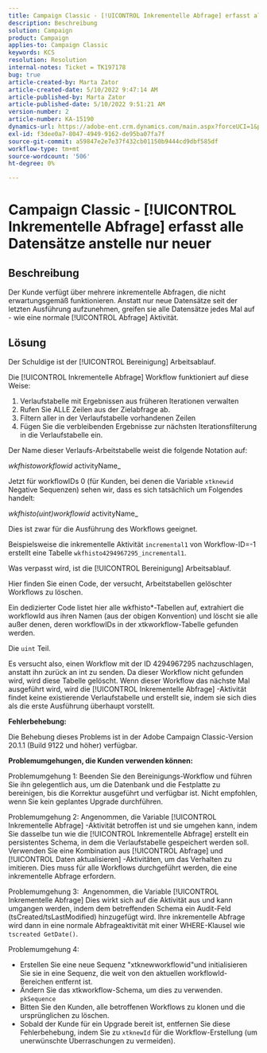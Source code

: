 ```yaml
---
title: Campaign Classic - [!UICONTROL Inkrementelle Abfrage] erfasst alle Datensätze anstelle nur neuer
description: Beschreibung
solution: Campaign
product: Campaign
applies-to: Campaign Classic
keywords: KCS
resolution: Resolution
internal-notes: Ticket = TK197178
bug: true
article-created-by: Marta Zator
article-created-date: 5/10/2022 9:47:14 AM
article-published-by: Marta Zator
article-published-date: 5/10/2022 9:51:21 AM
version-number: 2
article-number: KA-15190
dynamics-url: https://adobe-ent.crm.dynamics.com/main.aspx?forceUCI=1&pagetype=entityrecord&etn=knowledgearticle&id=ad8bd527-46d0-ec11-a7b5-00224809c101
exl-id: f3dee0a7-8047-4949-9162-de95ba07fa7f
source-git-commit: a59847e2e7e37f432cb01150b9444cd9dbf585df
workflow-type: tm+mt
source-wordcount: '506'
ht-degree: 0%

---
```


# Campaign Classic - [!UICONTROL Inkrementelle Abfrage] erfasst alle Datensätze anstelle nur neuer

## Beschreibung

Der Kunde verfügt über mehrere inkrementelle Abfragen, die nicht erwartungsgemäß funktionieren. Anstatt nur neue Datensätze seit der letzten Ausführung aufzunehmen, greifen sie alle Datensätze jedes Mal auf - wie eine normale [!UICONTROL Abfrage] Aktivität.

## Lösung

Der Schuldige ist der [!UICONTROL Bereinigung] Arbeitsablauf.

Die [!UICONTROL Inkrementelle Abfrage] Workflow funktioniert auf diese Weise:

1. Verlaufstabelle mit Ergebnissen aus früheren Iterationen verwalten
1. Rufen Sie ALLE Zeilen aus der Zielabfrage ab.
1. Filtern aller in der Verlaufstabelle vorhandenen Zeilen
1. Fügen Sie die verbleibenden Ergebnisse zur nächsten Iterationsfilterung in die Verlaufstabelle ein.

Der Name dieser Verlaufs-Arbeitstabelle weist die folgende Notation auf:

*wkfhistoworkflowid* activityName_

Jetzt für workflowIDs 0 (für Kunden, bei denen die Variable `xtknewid` Negative Sequenzen) sehen wir, dass es sich tatsächlich um Folgendes handelt:

*wkfhisto(uint)workflowid* activityName_

Dies ist zwar für die Ausführung des Workflows geeignet.

Beispielsweise die inkrementelle Aktivität `incremental1` von Workflow-ID=-1 erstellt eine Tabelle `wkfhisto4294967295_incremental1`.

Was verpasst wird, ist die [!UICONTROL Bereinigung] Arbeitsablauf.

Hier finden Sie einen Code, der versucht, Arbeitstabellen gelöschter Workflows zu löschen.

Ein dedizierter Code listet hier alle wkfhisto\*-Tabellen auf, extrahiert die workflowId aus ihren Namen (aus der obigen Konvention) und löscht sie alle außer denen, deren workflowIDs in der xtkworkflow-Tabelle gefunden werden.

Die `uint` Teil.

Es versucht also, einen Workflow mit der ID 4294967295 nachzuschlagen, anstatt ihn zurück an int zu senden. Da dieser Workflow nicht gefunden wird, wird diese Tabelle gelöscht. Wenn dieser Workflow das nächste Mal ausgeführt wird, wird die [!UICONTROL Inkrementelle Abfrage] -Aktivität findet keine existierende Verlaufstabelle und erstellt sie, indem sie sich dies als die erste Ausführung überhaupt vorstellt.

<b>Fehlerbehebung:</b>

Die Behebung dieses Problems ist in der Adobe Campaign Classic-Version 20.1.1 (Build 9122 und höher) verfügbar.

<b>Problemumgehungen, die Kunden verwenden können:</b>

Problemumgehung 1: Beenden Sie den Bereinigungs-Workflow und führen Sie ihn gelegentlich aus, um die Datenbank und die Festplatte zu bereinigen, bis die Korrektur ausgeführt und verfügbar ist. Nicht empfohlen, wenn Sie kein geplantes Upgrade durchführen.

Problemumgehung 2: Angenommen, die Variable [!UICONTROL Inkrementelle Abfrage] -Aktivität betroffen ist und sie umgehen kann, indem Sie dasselbe tun wie die [!UICONTROL Inkrementelle Abfrage] erstellt ein persistentes Schema, in dem die Verlaufstabelle gespeichert werden soll. Verwenden Sie eine Kombination aus [!UICONTROL Abfrage] und [!UICONTROL Daten aktualisieren] -Aktivitäten, um das Verhalten zu imitieren. Dies muss für alle Workflows durchgeführt werden, die eine inkrementelle Abfrage erfordern.

Problemumgehung 3:  Angenommen, die Variable [!UICONTROL Inkrementelle Abfrage] Dies wirkt sich auf die Aktivität aus und kann umgangen werden, indem dem betreffenden Schema ein Audit-Feld (tsCreated/tsLastModified) hinzugefügt wird. Ihre inkrementelle Abfrage wird dann in eine normale Abfrageaktivität mit einer WHERE-Klausel wie `tscreated GetDate()`.

Problemumgehung 4:

- Erstellen Sie eine neue Sequenz &quot;xtknewworkflowid&quot;und initialisieren Sie sie in eine Sequenz, die weit von den aktuellen workflowId-Bereichen entfernt ist.
- Ändern Sie das xtkworkflow-Schema, um dies zu verwenden. `pkSequence`
- Bitten Sie den Kunden, alle betroffenen Workflows zu klonen und die ursprünglichen zu löschen.
- Sobald der Kunde für ein Upgrade bereit ist, entfernen Sie diese Fehlerbehebung, indem Sie zu `xtknewId` für die Workflow-Erstellung (um unerwünschte Überraschungen zu vermeiden).
